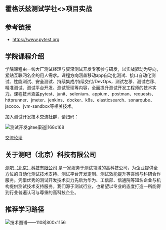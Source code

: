 
## 霍格沃兹测试学社<>项目实战

## 参考链接

- https://www.pytest.org

## 学院课程介绍

学院课程由一线大厂测试经理与资深测试开发专家参与研发，以实战驱动为导向，紧贴互联网名企的用人需求。课程方向涵盖移动app自动化测试、接口自动化测试、性能测试、安全测试、持续集成/持续交付/DevOps，测试左移、测试右移、精准测试、测试平台开发、测试管理等内容，全面提升测试开发工程师的技术实力。课程技术涵盖pytest、junit、selenium、appium、postman、requests、httprunner、jmeter、jenkins、docker、k8s、elasticsearch、sonarqube、jacoco、jvm-sandbox等相关技术。

加入测试开发技术交流社群，请扫码：

![测试开发gitee渠道|168x168](https://ceshiren.com/uploads/default/original/3X/7/1/712b212a7830ee56b58fa888de492e3c50d87d05.png)

[交流论坛](http://qrcode.testing-studio.com/f?from=gitee&url=https://ceshiren.com)

## 关于测吧（北京）科技有限公司

[测吧（北京）科技有限公司](http://qrcode.testing-studio.com/f?from=gitee&url=https://www.testing-studio.com)
是一家服务于测试领域的高科技公司，为企业提供全方位的自动化测试技术支持、测试平台开发定制、测试效能提升等咨询与科研合作服务。凭借优秀的测试开发技术实力先后为华为、工信部、信通院等知名企业与机构提供测试技术支持服务。我们源于测试行业，也希望以专业的态度打造一所能得到行业普遍认可与尊重的高科技企业。

## 推荐学习路径

![技术图谱——1108|800x1156](https://ceshiren.com/uploads/default/original/3X/8/5/85db0854dd6861b7324ec580ac7aab88753cd2eb.jpeg)
